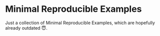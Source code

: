 # Minimal Reproducible Examples
Just a collection of Minimal Reproducible Examples, which are hopefully already outdated 😇.
